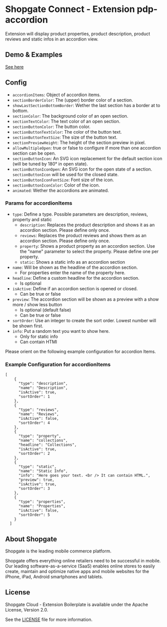 # Shopgate Connect - Extension pdp-accordion

Extension will display product properties, product description, product reviews and static infos in an accordion view.

## Demo & Examples
[See here](demo/index.md)

## Config

- `accordionItems`: Object of accordion items.
- `sectionBorderColor`: The (upper) border color of a section.
- `showLastSectionBottomBorder`: Wether the last section has a border at to bottom.
- `sectionColor`: The background color of an open section.
- `sectionTextColor`: The text color of an open section.
- `sectionButtonColor`: The button color.
- `sectionButtonTextColor`: The color of the button text.
- `sectionButtonTextSize`: The size of the button text.
- `sectionPreviewHeight`: The height of the section preview in pixel.
- `allowMultipleOpen`: true or false to configure if more than one accordion section can be open.
- `sectionButtonIcon`: An SVG icon replacement for the default section icon (will be tuned by 180° in open state).
- `sectionButtonIconOpen`: An SVG icon for the open state of a section. `sectionButtonIcon` will be used for the closed state.
- `sectionButtonIconFontSize`: Font size of the icon.
- `sectionButtonIconColor`: Color of the icon.
- `animated`: Wether the accordions are animated.

### Params for accordionItems

- `type`: Define a type. Possible parameters are description, reviews, property and static
  - `description`: Replaces the product description and shows it as an accordion section. Please define only once.
  - `reviews`: Replaces the product reviews and shows them as an accordion section. Please define only once.
  - `property`: Shows a product property as an accordion section. Use the "name" parameter to select the property. Please define one per property.
  - `static`: Shows a static info as an accordion section
- `name`: Will be shown as the headline of the accordion section.
  - For properties enter the name of the property here.
- `headline`: Define a custom headline for the accordion section.
  - Is optional
- `isActive`: Define if an accordion section is opened or closed.
  - Can be true or false
- `preview`: The accordion section will be shown as a preview with a show more / show less button
  - Is optional (default false)
  - Can be true or false
- `sortOrder`: Use an integer to create the sort order. Lowest number will be shown first.
- `info`: Put a random text you want to show here.
  - Only for static info
  - Can contain HTMl

Please orient on the following example configuration for accordion Items.

### Example Configuration for accordionItems

```
[
    {
      "type": "description",
      "name": "Description",
      "isActive": true,
      "sortOrder": 1
    },
    {
      "type": "reviews",
      "name": "Reviews",
      "isActive": false,
      "sortOrder": 4
    },
    {
      "type": "property",
      "name": "collections",
      "headline": "Collections",
      "isActive": true,
      "sortOrder": 2
    },
    {
      "type": "static",
      "name": "Static Info",
      "info": "Here goes your text. <br /> It can contain HTML.",
      "preview": true,
      "isActive": true,
      "sortOrder": 3
    },
    {
      "type": "properties",
      "name": "Properties",
      "isActive": false,
      "sortOrder": 5
    }
  ]
```

## About Shopgate

Shopgate is the leading mobile commerce platform.

Shopgate offers everything online retailers need to be successful in mobile. Our leading
software-as-a-service (SaaS) enables online stores to easily create, maintain and optimize native
apps and mobile websites for the iPhone, iPad, Android smartphones and tablets.

## License

Shopgate Cloud - Extension Boilerplate is available under the Apache License, Version 2.0.

See the [LICENSE](./LICENSE) file for more information.
